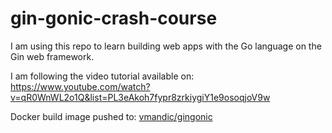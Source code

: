 # gin-gonic-crash-course

I am using this repo to learn building web apps with the Go language on the Gin web framework.

I am following the video tutorial available on: <https://www.youtube.com/watch?v=qR0WnWL2o1Q&list=PL3eAkoh7fypr8zrkiygiY1e9osoqjoV9w>

Docker build image pushed to: [vmandic/gingonic](https://hub.docker.com/repository/docker/vmandic/gingonic)
